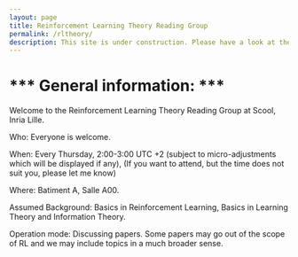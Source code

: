 ```yaml
---
layout: page
title: Reinforcement Learning Theory Reading Group
permalink: /rltheory/
description: This site is under construction. Please have a look at the other projects and tune in later again.
---
```


# *** General information: ***

Welcome to the Reinforcement Learning Theory Reading Group at Scool, Inria Lille.

Who: Everyone is welcome.

When: Every Thursday, 2:00-3:00 UTC +2 (subject to micro-adjustments which will be displayed if any), (If you want to attend, but the time does not suit you, please let me know)

Where: Batiment A, Salle A00.

Assumed Background: Basics in Reinforcement Learning, Basics in Learning Theory and Information Theory.

Operation mode: Discussing papers. Some papers may go out of the scope of RL and we may include topics in a much broader sense.

